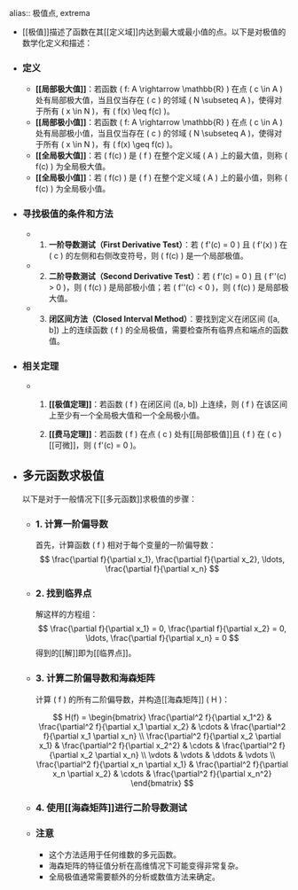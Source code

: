 alias:: 极值点, extrema

- [[极值]]描述了函数在其[[定义域]]内达到最大或最小值的点。以下是对极值的数学化定义和描述：
- ### 定义
	- **[[局部极大值]]**：若函数 \( f: A \rightarrow \mathbb{R} \) 在点 \( c \in A \) 处有局部极大值，当且仅当存在 \( c \) 的邻域 \( N \subseteq A \)，使得对于所有 \( x \in N \)，有 \( f(x) \leq f(c) \)。
	- **[[局部极小值]]**：若函数 \( f: A \rightarrow \mathbb{R} \) 在点 \( c \in A \) 处有局部极小值，当且仅当存在 \( c \) 的邻域 \( N \subseteq A \)，使得对于所有 \( x \in N \)，有 \( f(x) \geq f(c) \)。
	- **[[全局极大值]]**：若 \( f(c) \) 是 \( f \) 在整个定义域 \( A \) 上的最大值，则称 \( f(c) \) 为全局极大值。
	- **[[全局极小值]]**：若 \( f(c) \) 是 \( f \) 在整个定义域 \( A \) 上的最小值，则称 \( f(c) \) 为全局极小值。
- ### 寻找极值的条件和方法
	- 1. **一阶导数测试（First Derivative Test）**：若 \( f'(c) = 0 \) 且 \( f'(x) \) 在 \( c \) 的左侧和右侧改变符号，则 \( f(c) \) 是一个局部极值。
	- 2. **二阶导数测试（Second Derivative Test）**：若 \( f'(c) = 0 \) 且 \( f''(c) > 0 \)，则 \( f(c) \) 是局部极小值；若 \( f''(c) < 0 \)，则 \( f(c) \) 是局部极大值。
	- 3. **闭区间方法（Closed Interval Method）**：要找到定义在闭区间 \([a, b]\) 上的连续函数 \( f \) 的全局极值，需要检查所有临界点和端点的函数值。
- ### 相关定理
	- 1. **[[极值定理]]**：若函数 \( f \) 在闭区间 \([a, b]\) 上连续，则 \( f \) 在该区间上至少有一个全局极大值和一个全局极小值。
	  
	  2. **[[费马定理]]**：若函数 \( f \) 在点 \( c \) 处有[[局部极值]]且 \( f \) 在 \( c \) [[可微]]，则 \( f'(c) = 0 \)。
- ## 多元函数求极值
  以下是对于一般情况下[[多元函数]]求极值的步骤：
	- ### 1. 计算一阶偏导数
	  首先，计算函数 \( f \) 相对于每个变量的一阶偏导数：
	  $$ \frac{\partial f}{\partial x_1}, \frac{\partial f}{\partial x_2}, \ldots, \frac{\partial f}{\partial x_n} $$
	- ### 2. 找到临界点
	  解这样的方程组：
	  $$ \frac{\partial f}{\partial x_1} = 0, \frac{\partial f}{\partial x_2} = 0, \ldots, \frac{\partial f}{\partial x_n} = 0 $$
	  得到的[[解]]即为[[临界点]]。
	- ### 3. 计算二阶偏导数和海森矩阵
	  
	  计算 \( f \) 的所有二阶偏导数，并构造[[海森矩阵]] \( H \)：
	  
	  $$ H(f) = \begin{bmatrix}
	  \frac{\partial^2 f}{\partial x_1^2} & \frac{\partial^2 f}{\partial x_1 \partial x_2} & \cdots & \frac{\partial^2 f}{\partial x_1 \partial x_n} \\
	  \frac{\partial^2 f}{\partial x_2 \partial x_1} & \frac{\partial^2 f}{\partial x_2^2} & \cdots & \frac{\partial^2 f}{\partial x_2 \partial x_n} \\
	  \vdots & \vdots & \ddots & \vdots \\
	  \frac{\partial^2 f}{\partial x_n \partial x_1} & \frac{\partial^2 f}{\partial x_n \partial x_2} & \cdots & \frac{\partial^2 f}{\partial x_n^2}
	  \end{bmatrix} $$
	- ### 4. 使用[[海森矩阵]]进行二阶导数测试
	- ### 注意
		- 这个方法适用于任何维数的多元函数。
		- 海森矩阵的特征值分析在高维情况下可能变得非常复杂。
		- 全局极值通常需要额外的分析或数值方法来确定。